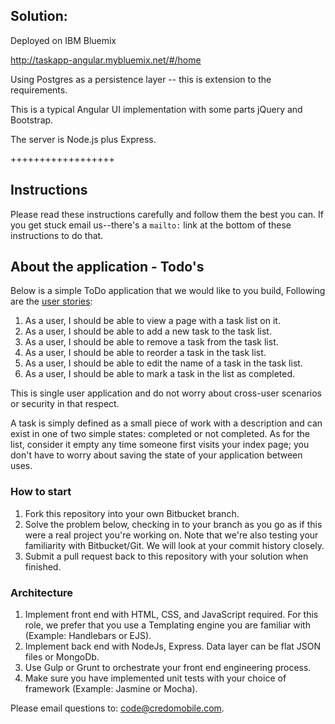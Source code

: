 ## Solution:


Deployed on IBM Bluemix

http://taskapp-angular.mybluemix.net/#/home

Using Postgres as a persistence layer -- this is extension to the requirements.

This is a typical Angular UI implementation with some parts jQuery and Bootstrap.

The server is Node.js plus Express. 


++++++++++++++++++

## Instructions

Please read these instructions carefully and follow them the best you can. If you get stuck email us--there's a ```mailto:``` link at the bottom of these instructions to do that.

## About the application - Todo's

Below is a simple ToDo application that we would like to you build, Following are the [user stories](https://www.mountaingoatsoftware.com/agile/user-stories):

1. As a user, I should be able to view a page with a task list on it.
2. As a user, I should be able to add a new task to the task list.
3. As a user, I should be able to remove a task from the task list.
4. As a user, I should be able to reorder a task in the task list.
5. As a user, I should be able to edit the name of a task in the task list.
6. As a user, I should be able to mark a task in the list as completed.

This is single user application and do not worry about cross-user scenarios or security in that respect.

A task is simply defined as a small piece of work with a description and can exist in one of two simple states: completed or not completed. As for the list, consider it empty any time someone first visits your index page; you don't have to worry about saving the state of your application between uses.

### How to start

1. Fork this repository into your own Bitbucket branch.
2. Solve the problem below, checking in to your branch as you go as if this were a real project you're working on. Note that we're also testing your familiarity with Bitbucket/Git. We will look at your commit history closely.
3. Submit a pull request back to this repository with your solution when finished.

### Architecture

1. Implement front end with HTML, CSS, and JavaScript required. For this role, we prefer that you use a Templating engine you are familiar with (Example: Handlebars or EJS). 
2. Implement back end with NodeJs, Express. Data layer can be flat JSON files or MongoDb. 
3. Use Gulp or Grunt to orchestrate your front end engineering process.
4. Make sure you have implemented unit tests with your choice of framework (Example: Jasmine or Mocha).


Please email questions to: code@credomobile.com.